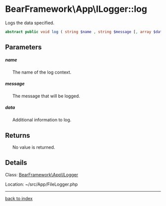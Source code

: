 # BearFramework\App\ILogger::log

Logs the data specified.

```php
abstract public void log ( string $name , string $message [, array $data = [] ] )
```

## Parameters

##### name

&nbsp;&nbsp;&nbsp;&nbsp;&nbsp;&nbsp;The name of the log context.

##### message

&nbsp;&nbsp;&nbsp;&nbsp;&nbsp;&nbsp;The message that will be logged.

##### data

&nbsp;&nbsp;&nbsp;&nbsp;&nbsp;&nbsp;Additional information to log.

## Returns

&nbsp;&nbsp;&nbsp;&nbsp;&nbsp;&nbsp;No value is returned.

## Details

Class: [BearFramework\App\ILogger](bearframework.app.ilogger.class.md)

Location: ~/src/App/FileLogger.php

---

[back to index](index.md)

